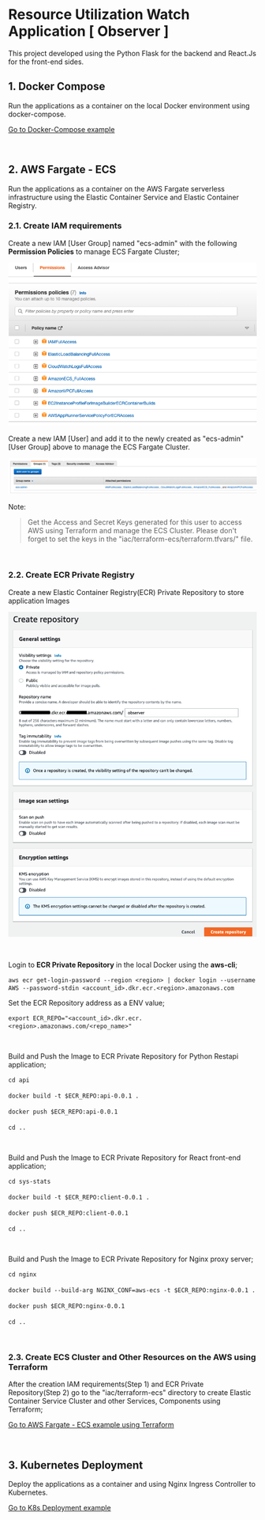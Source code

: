 # Resource Utilization Watch Application [ Observer ]

This project developed using the Python Flask for the backend and React.Js for the front-end sides.

## 1. Docker Compose

Run the applications as a container on the local Docker environment using docker-compose.

[Go to Docker-Compose example](iac/docker-compose#section)

<br/>

## 2. AWS Fargate - ECS

Run the applications as a container on the AWS Fargate serverless infrastructure using the Elastic Container Service and Elastic Container Registry.

### 2.1. Create IAM requirements

Create a new IAM [User Group] named "ecs-admin" with the following **Permission Policies** to manage ECS Fargate Cluster;

![AWS - ECS - Administrator User Role](assets/ecs-admin-user-role.png)

Create a new IAM [User] and add it to the newly created as "ecs-admin" [User Group] above to manage the ECS Fargate Cluster.

![AWS - ECS - Administrator User](assets/ecs-admin-user.png)

Note: 
> Get the Access and Secret Keys generated for this user to access AWS using Terraform and manage the ECS Cluster. Please don't forget to set the keys in the "iac/terraform-ecs/terraform.tfvars/" file.

<br/>

### 2.2. Create ECR Private Registry

Create a new Elastic Container Registry(ECR) Private Repository to store application Images

![ECR - Private Repository](assets/ecr-create-private-repo.png)

<br/>


Login to **ECR Private Repository** in the local Docker using the **aws-cli**;
```local
aws ecr get-login-password --region <region> | docker login --username AWS --password-stdin <account_id>.dkr.ecr.<region>.amazonaws.com
```

Set the ECR Repository address as a ENV value;
```local
export ECR_REPO="<account_id>.dkr.ecr.<region>.amazonaws.com/<repo_name>"
```
<br/>

Build and Push the Image to ECR Private Repository for Python Restapi application;
```local
cd api

docker build -t $ECR_REPO:api-0.0.1 .

docker push $ECR_REPO:api-0.0.1

cd ..
```
<br/>

Build and Push the Image to ECR Private Repository for React front-end application;
```local
cd sys-stats

docker build -t $ECR_REPO:client-0.0.1 .

docker push $ECR_REPO:client-0.0.1

cd ..
```
<br/>

Build and Push the Image to ECR Private Repository for Nginx proxy server;
```local
cd nginx

docker build --build-arg NGINX_CONF=aws-ecs -t $ECR_REPO:nginx-0.0.1 .

docker push $ECR_REPO:nginx-0.0.1

cd ..
```

<br/>

### 2.3. Create ECS Cluster and Other Resources on the AWS using Terraform

After the creation IAM requirements(Step 1) and ECR Private Repository(Step 2) go to the "iac/terraform-ecs" directory to create Elastic Container Service Cluster and other Services, Components using Terraform;

[Go to AWS Fargate - ECS example using Terraform](iac/terraform-ecs#section)

<br/>

## 3. Kubernetes Deployment

Deploy the applications as a container and using Nginx Ingress Controller to Kubernetes.

[Go to K8s Deployment example](iac/k8s#section)
